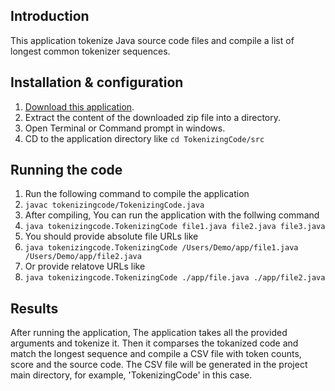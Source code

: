 ## Introduction
This application tokenize Java source code files and compile a list of longest common tokenizer sequences.

## Installation & configuration
1. [Download this application](https://github.com/salmansherin29/Task-2/archive/master.zip).
2. Extract the content of the downloaded zip file into a directory.
3. Open Terminal or Command prompt in windows.
4. CD to the application directory like `cd TokenizingCode/src`

## Running the code
1. Run the following command to compile the application
2. `javac tokenizingcode/TokenizingCode.java`
3. After compiling, You can run the application with the follwing command
4. `java tokenizingcode.TokenizingCode file1.java file2.java file3.java`
5. You should provide absolute file URLs like
6. `java tokenizingcode.TokenizingCode /Users/Demo/app/file1.java /Users/Demo/app/file2.java`
7. Or provide relatove URLs like
8. `java tokenizingcode.TokenizingCode ./app/file.java ./app/file2.java`

## Results
After running the application, The application takes all the provided arguments and tokenize it. Then it comparses the tokanized code and match the longest sequence and compile a CSV file with token counts, score and the source code. The CSV file will be generated in the project main directory, for example, 'TokenizingCode' in this case.
